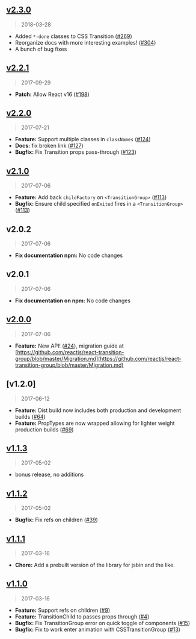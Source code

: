 ## [v2.3.0]

> 2018-03-28

* Added `*-done` classes to CSS Transition ([#269])
* Reorganize docs with more interesting examples! ([#304])
* A bunch of bug fixes

[#269]: https://github.com/reactjs/react-transition-group/pull/269
[#304]: https://github.com/reactjs/react-transition-group/pull/304
[v2.3.0]: https://github.com/reactjs/react-transition-group/compare/v2.2.1...2.3.0

## [v2.2.1]

> 2017-09-29

* **Patch:** Allow React v16 ([#198])

[#198]: https://github.com/reactjs/react-transition-group/pull/198
[v2.2.1]: https://github.com/reactjs/react-transition-group/compare/v2.2.0...2.2.1

## [v2.2.0]

> 2017-07-21

* **Feature:** Support multiple classes in `classNames` ([#124])
* **Docs:** fix broken link ([#127])
* **Bugfix:** Fix Transition props pass-through ([#123])

[#124]: https://github.com/reactjs/react-transition-group/pull/124
[#123]: https://github.com/reactjs/react-transition-group/pull/123
[#127]: https://github.com/reactjs/react-transition-group/pull/127
[v2.2.0]: https://github.com/reactjs/react-transition-group/compare/v2.1.0...2.2.0

## [v2.1.0]

> 2017-07-06

* **Feature:** Add back `childFactory` on `<TransitionGroup>` ([#113])
* **Bugfix:** Ensure child specified `onExited` fires in a `<TransitionGroup>` ([#113])

[#113]: https://github.com/reactjs/react-transition-group/pull/113
[v2.1.0]: https://github.com/reactjs/react-transition-group/compare/v2.0.1...2.1.0

## v2.0.2

> 2017-07-06

* **Fix documentation npm:** No code changes

## v2.0.1

> 2017-07-06

* **Fix documentation on npm:** No code changes

## [v2.0.0]

> 2017-07-06

* **Feature:** New API! ([#24]), migration guide at [https://github.com/reactjs/react-transition-group/blob/master/Migration.md](https://github.com/reactjs/react-transition-group/blob/master/Migration.md)

[#24]: https://github.com/reactjs/react-transition-group/pull/24
[v2.0.0]: https://github.com/reactjs/react-transition-group/compare/v1.2.0...v2.0.0

## [v1.2.0]

> 2017-06-12

* **Feature:** Dist build now includes both production and development builds ([#64])
* **Feature:** PropTypes are now wrapped allowing for lighter weight production builds ([#69])

[#64]: https://github.com/reactjs/react-transition-group/issues/64
[#69]: https://github.com/reactjs/react-transition-group/issues/69
[v1.1.x]: https://github.com/reactjs/react-transition-group/compare/v1.1.3...master

## [v1.1.3]

> 2017-05-02

* bonus release, no additions

[v1.1.3]: https://github.com/reactjs/react-transition-group/compare/v1.1.2...v1.1.3

## [v1.1.2]

> 2017-05-02

* **Bugfix:** Fix refs on children ([#39])

[v1.1.2]: https://github.com/reactjs/react-transition-group/compare/v1.1.1...v1.1.2
[#39]: https://github.com/reactjs/react-transition-group/pull/39

## [v1.1.1]

> 2017-03-16

* **Chore:** Add a prebuilt version of the library for jsbin and the like.

[v1.1.1]: https://github.com/reactjs/react-transition-group/compare/v1.1.0...v1.1.1

## [v1.1.0]

> 2017-03-16

* **Feature:** Support refs on children ([#9])
* **Feature:** TransitionChild to passes props through ([#4])
* **Bugfix:** Fix TransitionGroup error on quick toggle of components ([#15])
* **Bugfix:** Fix to work enter animation with CSSTransitionGroup ([#13])

[v1.1.0]: https://github.com/reactjs/react-transition-group/compare/v1.0.0...v1.1.0
[#15]: https://github.com/reactjs/react-transition-group/pull/15
[#13]: https://github.com/reactjs/react-transition-group/pull/13
[#9]: https://github.com/reactjs/react-transition-group/pull/9
[#4]: https://github.com/reactjs/react-transition-group/pull/4
